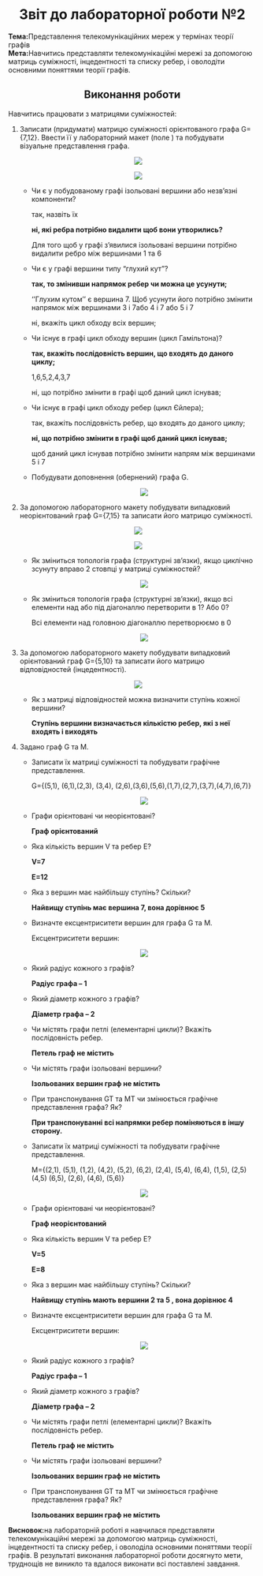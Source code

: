 <h1 align="center">Звіт до лабораторної роботи №2</h1>
<strong>Тема:</strong>Представлення телекомунікаційних мереж у термінах теорії графів <br>
<strong>Мета:</strong>Навчитись представляти телекомунікаційні мережі за допомогою матриць суміжності, інцедентності та списку ребер, і оволодіти основними поняттями теорії графів.<br>
<h2 align="center">Виконання роботи</h2>
<p>Навчитись працювати з матрицями суміжностей:</p>
<ol>
  <li>Записати (придумати) матрицю суміжності орієнтованого графа G={7,12}. Ввести її у лабораторний макет (поле ) та побудувати візуальне представлення графа.</li>
  <p align="center"><img  src="https://github.com/SofiiaBazivTR31/Baziv_TR31_TOTM2020/blob/master/LAB2/img/1.png"> </p>
  <p align="center"><img src="https://github.com/SofiiaBazivTR31/Baziv_TR31_TOTM2020/blob/master/LAB2/img/2.png"></p>
          <ul> 
            <li>Чи є у побудованому графі ізольовані вершини або незв’язні компоненти? <p>так, назвіть їх</p>
              <p><b>ні, які ребра потрібно видалити щоб вони утворились? </b></p> <p>Для того щоб у графi з’явилися iзольованi вершини потрiбно видалити ребро мiж вершинами 1 та 6</p></li>
            <li>Чи є у графі вершини типу “глухий кут”? <p><b>так, то змінивши напрямок ребер чи можна це усунути;</b></p>
            <p>‘’Глухим кутом’’ є вершина 7. Щоб усунути його потрiбно змiнити напрямок мiж вершинами 3 i 7або 4 i 7 або 5 i 7 </p>
            <p>ні, вкажіть цикл обходу всіх вершин;</p></li>
            <li>Чи існує в графі цикл обходу вершин (цикл Гамільтона)? <p><b>так, вкажіть послідовність вершин, що входять до даного циклу;  </b></p> <p>1,6,5,2,4,3,7<p>  <p>ні, що потрібно змінити в графі щоб даний цикл існував;</p></li>
            <li>Чи існує в графі цикл обходу ребер (цикл Єйлера); <p>так, вкажіть послідовність ребер, що входять до даного циклу;</p><p><b>ні, що потрібно змінити в графі щоб даний цикл існував; </b></p> <p>щоб даний цикл iснував потрiбно змiнити напрям мiж вершинами 5 i 7</p></li>
            <li>Побудувати доповнення (обернений) графа G. <p align="center"> <img src="https://github.com/SofiiaBazivTR31/Baziv_TR31_TOTM2020/blob/master/LAB2/img/3.png"></p></li>
            </ul>
  <li>За допомогою лабораторного макету побудувати випадковий неорієнтований граф G={7,15} та записати його матрицю суміжності.</li>
  <p align="center"><img src="https://github.com/SofiiaBazivTR31/Baziv_TR31_TOTM2020/blob/master/LAB2/img/4.png"></p>
  <p align="center"><img src="https://github.com/SofiiaBazivTR31/Baziv_TR31_TOTM2020/blob/master/LAB2/img/5.png"></p>
              <ul>
              <li>Як зміниться топологія графа (структурні зв’язки), якщо циклічно зсунуту вправо 2 стовпці у матриці суміжностей? 
                <p align="center"><img src="https://github.com/SofiiaBazivTR31/Baziv_TR31_TOTM2020/blob/master/LAB2/img/6.png"></p></li> 
                <li>Як зміниться топологія графа (структурні зв’язки), якщо всі елементи над або під діагоналлю перетворити в 1? Або 0?                    <p>Всi елементи над головною дiагоналлю перетворюємо в 0</p>  <p align="center"><img                 src="https://github.com/SofiiaBazivTR31/Baziv_TR31_TOTM2020/blob/master/LAB2/img/7.png"></p></li>
          </ul>
  <li>За допомогою лабораторного макету побудувати випадковий орієнтований граф G={5,10} та записати його матрицю відповідностей (інцедентності).
  <p align="center"><img src="https://github.com/SofiiaBazivTR31/Baziv_TR31_TOTM2020/blob/master/LAB2/img/8.png"></p>
  </li>
  <ul><li>Як з матриці відповідностей можна визначити ступінь кожної вершини? <p><b>Ступiнь вершини визначається кiлькiстю ребер, якi з неї входять i виходять</b></p></li></il></ul>
  <li>Задано граф G та M.</li>
                        <ul>
                            <li>Записати їх матриці суміжності та побудувати графічне представлення. <p>G={(5,1), (6,1),(2,3), (3,4),   (2,6),(3,6),(5,6),(1,7),(2,7),(3,7),(4,7),(6,7)}</p> <p align="center"><img src="https://github.com/SofiiaBazivTR31/Baziv_TR31_TOTM2020/blob/master/LAB2/img/9.png"></p></li>
                            <li>Графи орієнтовані чи неорієнтовані? <p><b>Граф орiєнтований</b></p></li>
                            <li>Яка кількість вершин V та ребер E? <p><b>V=7</b></p>  <p><b>E=12</b></p></li>
                            <li>Яка з вершин має найбільшу ступінь? Скільки? <p><b>Найвищу ступiнь має вершина 7, вона дорiвнює 5</b></p></li>
                            <li>Визначте ексцентриситети вершин для графа G та M. <p>Ексцентриситети вершин:</p>
                              <p align="center"><img src="https://github.com/SofiiaBazivTR31/Baziv_TR31_TOTM2020/blob/master/LAB2/img/10.png"></p></li>
                            <li>Який радіус кожного з графів? <p><b>Радiус графа – 1</b></p></li>
                            <li>Який діаметр кожного з графів? <p><b>Дiаметр графа – 2</b></p></li>
                            <li>Чи містять графи петлі (елементарні цикли)? Вкажіть послідовність ребер. <p><b>Петель граф не мiстить</b></p></li>
                            <li>Чи містять графи ізольовані вершини?<p><b>Iзольованих вершин граф не мiстить</b></p></li>
                            <li>При транспонування GT та MT чи змінюється графічне представлення графа? Як?<p><b>При транспонуваннi всi напрямки ребер помiняються в iншу сторону.</b></p></li>
                      </ul>  
                      <ul>
                                  <li>Записати їх матриці суміжності та побудувати графічне представлення.  <p>M={(2,1),   (5,1),   (1,2),   (4,2),   (5,2),   (6,2),   (2,4),   (5,4),   (6,4),   (1,5),   (2,5)   (4,5)   (6,5),   (2,6),   (4,6),   (5,6)}</p><p align="center"><img src="https://github.com/SofiiaBazivTR31/Baziv_TR31_TOTM2020/blob/master/LAB2/img/11.png"></p></li>
                                  <li>Графи орієнтовані чи неорієнтовані?   <p><b>Граф неорiєнтований</b></p></li>
                                  <li>Яка кількість вершин V та ребер E?  <p><b>V=5</b></p>
                                              <p><b>E=8</b></p>
                                     </b></p></li>
                                  <li>Яка з вершин має найбільшу ступінь? Скільки?  <p><b> Найвищу ступiнь мають вершини 2 та 5 , вона дорiвнює 4</b></p></li>
                                  <li>Визначте ексцентриситети вершин для графа G та M.  <p>Ексцентриситети вершин:</p><p align="center"><img src="https://github.com/SofiiaBazivTR31/Baziv_TR31_TOTM2020/blob/master/LAB2/img/12.png"></p></li>
                                  <li>Який радіус кожного з графів?  <p><b>Радiус графа – 1</b></p></li>
                                  <li>Який діаметр кожного з графів?  <p><b>Дiаметр графа – 2  </b></p></li>
                                  <li>Чи містять графи петлі (елементарні цикли)? Вкажіть послідовність ребер.  <p><b>Петель граф не мiстить </b></p></li>
                                  <li>Чи містять графи ізольовані вершини?  <p><b> Iзольованих вершин граф не мiстить</b></p></li>
                                  <li>При транспонування GT та MT чи змінюється графічне представлення графа? Як?  <p><b>Iзольованих вершин граф не мiстить </b></p></li>
                        </ul>               
   </ol>
   <strong>Висновок:</strong>на лабораторнiй роботi я навчилася представляти телекомунікаційні мережі за допомогою матриць суміжності, інцедентності та списку ребер, і оволоділа основними поняттями теорії графів.  В результаті виконання лабораторної роботи досягнуто мети, труднощів не виникло та вдалося виконати всі поставлені завдання.

